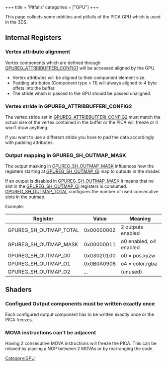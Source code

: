 +++
title = 'Pitfalls'
categories = ["GPU"]
+++

This page collects some oddities and pitfalls of the PICA GPU which is
used in the 3DS.

## Internal Registers

### Vertex attribute alignment

Vertex components which are defined through
[GPUREG_ATTRIBBUFFERi_CONFIG1](GPU/Internal_Registers#GPUREG_ATTRIBBUFFERi_CONFIG1 "wikilink")
will be accessed aligned by the GPU.

- Vertex attributes will be aligned to their component element size.
- Padding attributes (Component type \> 11) will always aligned to 4
  byte offets into the buffer.
- The stride which is passed to the GPU should be passed unaligned.

### Vertex stride in GPUREG_ATTRIBBUFFERi_CONFIG2

The vertex stride set in
[GPUREG_ATTRIBBUFFERi_CONFIG2](GPU/Internal_Registers#GPUREG_ATTRIBBUFFERi_CONFIG2 "wikilink")
must match the actual size of the vertex contained in the buffer or the
PICA will freeze or it won't draw anything.

If you want to use a different stride you have to pad the data
accordingly with padding attributes.

### Output mapping in GPUREG_SH_OUTMAP_MASK

The output masking in
[GPUREG_SH_OUTMAP_MASK](GPU/Internal_Registers#GPUREG_SH_OUTMAP_MASK "wikilink")
influences how the registers starting at
[GPUREG_SH_OUTMAP_Oi](GPU/Internal_Registers#GPUREG_SH_OUTMAP_Oi "wikilink")
map to outputs in the shader.

If an output is disabled in
[GPUREG_SH_OUTMAP_MASK](GPU/Internal_Registers#GPUREG_SH_OUTMAP_MASK "wikilink")
it means that no slot in the
[GPUREG_SH_OUTMAP_Oi](GPU/Internal_Registers#GPUREG_SH_OUTMAP_Oi "wikilink")
registers is consumed.
[GPUREG_SH_OUTMAP_TOTAL](GPU/Internal_Registers#GPUREG_SH_OUTMAP_TOTAL "wikilink")
configures the number of used consecutive slots in the outmap.

Example:

| Register               | Value      | Meaning                |
|------------------------|------------|------------------------|
| GPUREG_SH_OUTMAP_TOTAL | 0x00000002 | 2 outputs enabled      |
| GPUREG_SH_OUTMAP_MASK  | 0x00000011 | o0 enabled, o4 enabled |
| GPUREG_SH_OUTMAP_O0    | 0x03020100 | o0 = pos.xyzw          |
| GPUREG_SH_OUTMAP_O1    | 0x0B0A0908 | o4 = color.rgba        |
| GPUREG_SH_OUTMAP_O2    | ...        | (unused)               |

## Shaders

### Configued Output components must be written exactly once

Each configured output component has to be written exactly once or the
PICA freezes.

### MOVA instructions can't be adjacent

Having 2 consecutive MOVA instructions will freeze the PICA. This can be
relaxed by placing a NOP between 2 MOVAs or by rearranging the code.

[Category:GPU](Category:GPU "wikilink")
